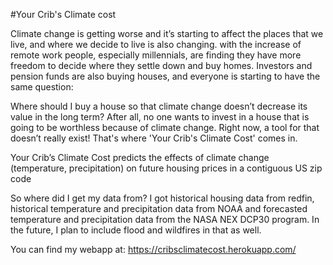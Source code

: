 #Your Crib's Climate cost

Climate change is getting worse and it’s starting to affect the places that we live, and where we decide to live is also changing. with the increase of remote work people, especially millennials, are finding they have more freedom to decide where they settle down and buy homes. Investors and pension funds are also buying houses, and everyone is starting to have the same question:

Where should I buy a house so that climate change doesn’t decrease its value in the long term? After all, no one wants to invest in a house that is going to be worthless because of climate change. Right now, a tool for that doesn’t really exist! That's where 'Your Crib's Climate Cost' comes in.

Your Crib’s Climate Cost predicts the effects of climate change (temperature, precipitation) on future housing prices in a contiguous US zip code

So where did I get my data from? I got historical housing data from redfin, historical temperature and precipitation data from NOAA and forecasted temperature and precipitation data from the NASA NEX DCP30 program. In the future, I plan to include flood and wildfires in that as well.

You can find my webapp at: https://cribsclimatecost.herokuapp.com/
